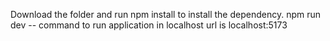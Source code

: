 Download the folder and run npm install to install the dependency.
npm run dev  -- command to run application in localhost
url is localhost:5173
